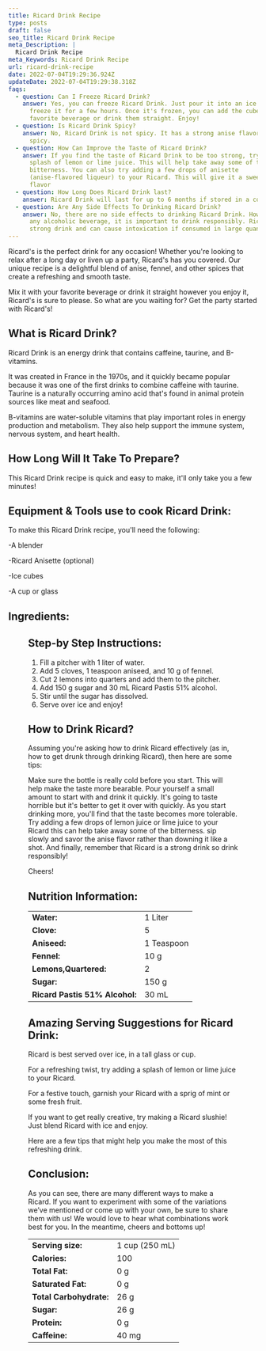 ```yaml
---
title: Ricard Drink Recipe
type: posts
draft: false
seo_title: Ricard Drink Recipe
meta_Description: |
  Ricard Drink Recipe
meta_Keywords: Ricard Drink Recipe
url: ricard-drink-recipe
date: 2022-07-04T19:29:36.924Z
updateDate: 2022-07-04T19:29:38.318Z
faqs:
  - question: Can I Freeze Ricard Drink?
    answer: Yes, you can freeze Ricard Drink. Just pour it into an ice cube tray and
      freeze it for a few hours. Once it's frozen, you can add the cubes to your
      favorite beverage or drink them straight. Enjoy!
  - question: Is Ricard Drink Spicy?
    answer: No, Ricard Drink is not spicy. It has a strong anise flavor but it's not
      spicy.
  - question: How Can Improve the Taste of Ricard Drink?
    answer: If you find the taste of Ricard Drink to be too strong, try adding a
      splash of lemon or lime juice. This will help take away some of the
      bitterness. You can also try adding a few drops of anisette
      (anise-flavored liqueur) to your Ricard. This will give it a sweeter
      flavor
  - question: How Long Does Ricard Drink last?
    answer: Ricard Drink will last for up to 6 months if stored in a cool, dark place.
  - question: Are Any Side Effects To Drinking Ricard Drink?
    answer: No, there are no side effects to drinking Ricard Drink. However, as with
      any alcoholic beverage, it is important to drink responsibly. Ricard is a
      strong drink and can cause intoxication if consumed in large quantities.
---
```

Ricard's is the perfect drink for any occasion! Whether you're looking to relax after a long day or liven up a party, Ricard's has you covered. Our unique recipe is a delightful blend of anise, fennel, and other spices that create a refreshing and smooth taste. 

Mix it with your favorite beverage or drink it straight however you enjoy it, Ricard's is sure to please. So what are you waiting for? Get the party started with Ricard's!

## **What is Ricard Drink?**

Ricard Drink is an energy drink that contains caffeine, taurine, and B-vitamins.

It was created in France in the 1970s, and it quickly became popular because it was one of the first drinks to combine caffeine with taurine. Taurine is a naturally occurring amino acid that's found in animal protein sources like meat and seafood.

B-vitamins are water-soluble vitamins that play important roles in energy production and metabolism. They also help support the immune system, nervous system, and heart health.

## **How Long Will It Take To Prepare?**

This Ricard Drink recipe is quick and easy to make, it'll only take you a few minutes!

## **Equipment & Tools use to cook Ricard Drink:**

To make this Ricard Drink recipe, you'll need the following:

\-A blender

\-Ricard Anisette (optional)

\-Ice cubes

\-A cup or glass

## **Ingredients:**

<figure class="wp-block-table is-style-stripes">
  <table>
    <tbody>
      <tr>
        <td>
          <strong>Water:</strong>
        </td>
        <td>1 Liter</td>
      </tr>
      <tr>
        <td>
          <strong>Clove:</strong>
        </td>
        <td>5</td>
      </tr>
      <tr>
        <td>
          <strong>Aniseed:</strong>
        </td>
        <td>1 Teaspoon</td>
      </tr>
      <tr>
        <td>
          <strong>Fennel:</strong>
        </td>
        <td>10 g</td>
     </tr>
      <tr>
        <td>
          <strong>Lemons,Quartered:</strong>
        </td>
        <td>2</td>
      </tr>
<tr>
        <td>
          <strong>Sugar:</strong>
        </td>
        <td>150 g</td>
      </tr>
<tr>
        <td>
          <strong>Ricard Pastis 51% Alcohol:</strong>
        </td>
        <td>30 mL</td>
      </tr>

## **Step-by Step Instructions:**

1. Fill a pitcher with 1 liter of water.
2. Add 5 cloves, 1 teaspoon aniseed, and 10 g of fennel.
3. Cut 2 lemons into quarters and add them to the pitcher.
4. Add 150 g sugar and 30 mL Ricard Pastis 51% alcohol.
5. Stir until the sugar has dissolved.
6. Serve over ice and enjoy!

## **How to Drink Ricard?**

Assuming you're asking how to drink Ricard effectively (as in, how to get drunk through drinking Ricard), then here are some tips: 

Make sure the bottle is really cold before you start. This will help make the taste more bearable. Pour yourself a small amount to start with and drink it quickly. It's going to taste horrible but it's better to get it over with quickly. As you start drinking more, you'll find that the taste becomes more tolerable. Try adding a few drops of lemon juice or lime juice to your Ricard this can help take away some of the bitterness. sip slowly and savor the anise flavor rather than downing it like a shot. And finally, remember that Ricard is a strong drink so drink responsibly!

Cheers!

## **Nutrition Information:**

<figure class="wp-block-table is-style-stripes">
  <table>
    <tbody>
      <tr>
        <td>
          <strong>Serving size:</strong>
        </td>
        <td> 1 cup (250 mL)</td>
      </tr>
      <tr>
        <td>
          <strong>Calories:</strong>
        </td>
        <td>100</td>
      </tr>
      <tr>
        <td>
          <strong>Total Fat:</strong>
        </td>
        <td>0 g</td>
      </tr>
      <tr>
        <td>
          <strong>Saturated Fat:</strong>
        </td>
        <td>0 g</td>
     </tr>
      <tr>
        <td>
          <strong>Total Carbohydrate:</strong>
        </td>
        <td>26 g</td>
      </tr>
<tr>
        <td>
          <strong>Sugar:</strong>
        </td>
        <td>26 g</td>
      </tr>
<tr>
        <td>
          <strong>Protein:</strong>
        </td>
        <td>0 g</td>
      </tr>
<tr>
        <td>
          <strong>Caffeine:</strong>
        </td>
        <td>40 mg</td>
      </tr>

## **Amazing Serving Suggestions for Ricard Drink:**

Ricard is best served over ice, in a tall glass or cup.

For a refreshing twist, try adding a splash of lemon or lime juice to your Ricard.

For a festive touch, garnish your Ricard with a sprig of mint or some fresh fruit.

If you want to get really creative, try making a Ricard slushie! Just blend Ricard with ice and enjoy.

Here are a few tips that might help you make the most of this refreshing drink. 

## **Conclusion:** 

As you can see, there are many different ways to make a Ricard. If you want to experiment with some of the variations we’ve mentioned or come up with your own, be sure to share them with us! We would love to hear what combinations work best for you. In the meantime, cheers and bottoms up!